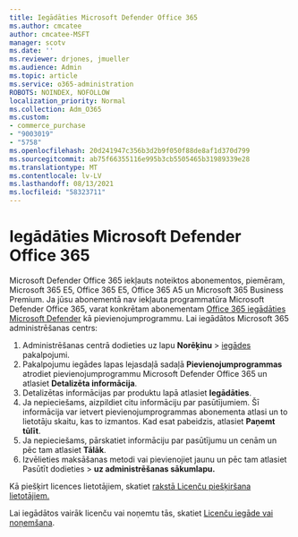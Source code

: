 ```yaml
---
title: Iegādāties Microsoft Defender Office 365
ms.author: cmcatee
author: cmcatee-MSFT
manager: scotv
ms.date: ''
ms.reviewer: drjones, jmueller
ms.audience: Admin
ms.topic: article
ms.service: o365-administration
ROBOTS: NOINDEX, NOFOLLOW
localization_priority: Normal
ms.collection: Adm_O365
ms.custom:
- commerce_purchase
- "9003019"
- "5758"
ms.openlocfilehash: 20d241947c356b3d2b9f050f88de8af1d370d799
ms.sourcegitcommit: ab75f66355116e995b3cb5505465b31989339e28
ms.translationtype: MT
ms.contentlocale: lv-LV
ms.lasthandoff: 08/13/2021
ms.locfileid: "58323711"
---
```

# <a name="purchase-microsoft-defender-for-office-365"></a>Iegādāties Microsoft Defender Office 365

Microsoft Defender Office 365 iekļauts noteiktos abonementos, piemēram, Microsoft 365 E5, Office 365 E5, Office 365 A5 un Microsoft 365 Business Premium. Ja jūsu abonementā nav iekļauta programmatūra Microsoft Defender Office 365, varat konkrētam abonementam [Office 365 iegādāties Microsoft Defender](https://docs.microsoft.com/microsoft-365/security/office-365-security/office-365-atp) kā pievienojumprogrammu. Lai iegādātos Microsoft 365 administrēšanas centrs:

1. Administrēšanas centrā dodieties uz lapu **Norēķinu**  >  [iegādes](https://go.microsoft.com/fwlink/p/?linkid=868433) pakalpojumi.
2. Pakalpojumu iegādes lapas  lejasdaļā sadaļā **Pievienojumprogrammas** atrodiet pievienojumprogrammu Microsoft Defender Office 365 un atlasiet **Detalizēta informācija**.
3. Detalizētas informācijas par produktu lapā atlasiet **Iegādāties**.
4. Ja nepieciešams, aizpildiet citu informāciju par pasūtījumiem. Šī informācija var ietvert pievienojumprogrammas abonementa atlasi un to lietotāju skaitu, kas to izmantos. Kad esat pabeidzis, atlasiet **Paņemt tūlīt**.
5. Ja nepieciešams, pārskatiet informāciju par pasūtījumu un cenām un pēc tam atlasiet **Tālāk**.
6. Izvēlieties maksāšanas metodi vai pievienojiet jaunu un pēc tam atlasiet Pasūtīt dodieties  >  **uz administrēšanas sākumlapu.**

Kā piešķirt licences lietotājiem, skatiet [rakstā Licenču piešķiršana lietotājiem.](https://docs.microsoft.com/microsoft-365/admin/manage/assign-licenses-to-users)

Lai iegādātos vairāk licenču vai noņemtu tās, skatiet [Licenču iegāde vai noņemšana](https://docs.microsoft.com/microsoft-365/commerce/licenses/buy-licenses#buy-or-remove-licenses-for-your-business-subscription).